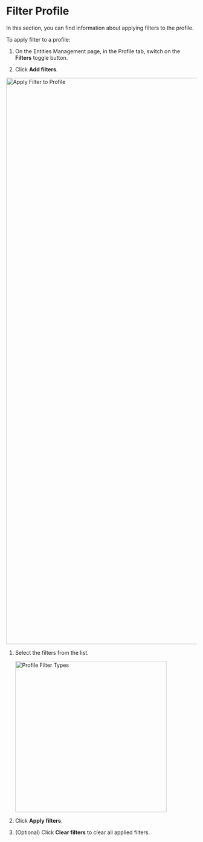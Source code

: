 # Filter Profile

In this section, you can find information about applying filters to the profile.

To apply filter to a profile:

1. On the Entities Management page, in the Profile tab, switch on the **Filters** toggle button.

1. Click **Add filters**.

<img src="../images/apply-filter-to-profile.png" alt="Apply Filter to Profile" width="1500" height="1500"/>

1. Select the filters from the list.

    <img src="../images/profile-filter-types.png" alt="Profile Filter Types" width="400" height="400"/>

1. Click **Apply filters**.
1. (Optional) Click **Clear filters** to clear all applied filters.